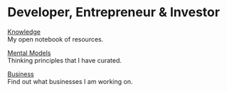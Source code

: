 # Developer, Entrepreneur & Investor

[Knowledge](/knowledge/) <br />My open notebook of resources.

[Mental Models](/mental-models/) <br />Thinking principles that I have curated.

[Business](/business) <br /> Find out what businesses I am working on.
